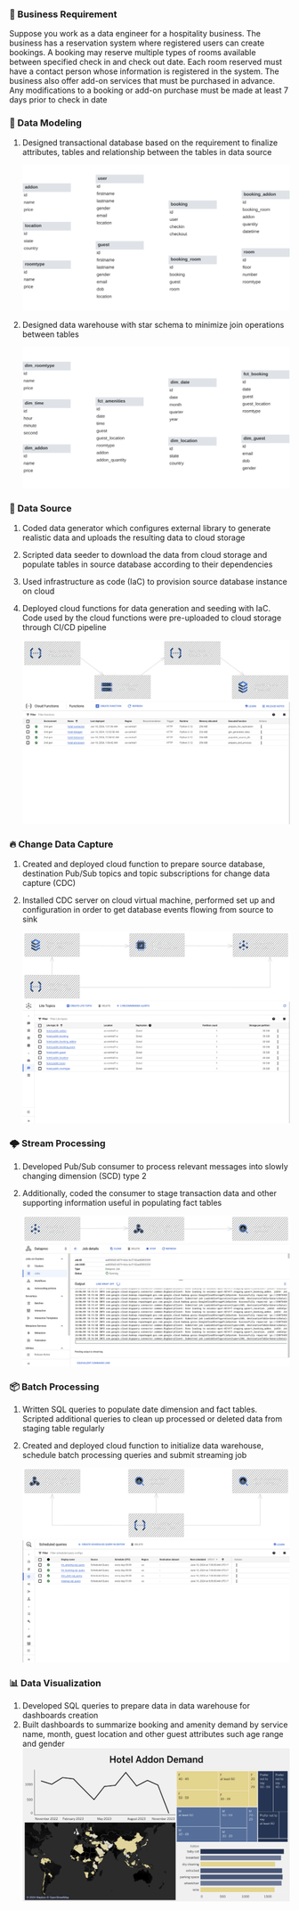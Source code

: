 ### 📑 Business Requirement

Suppose you work as a data engineer for a hospitality business. The business has a reservation system where registered users can create bookings. A booking may reserve multiple types of rooms available between specified check in and check out date. Each room reserved must have a contact person whose information is registered in the system. The business also offer add-on services that must be purchased in advance. Any modifications to a booking or add-on purchase must be made at least 7 days prior to check in date

### 🚀 Data Modeling

1. Designed transactional database based on the requirement to finalize attributes, tables and relationship between the tables in data source

    ![oltp-db-diagram](./imgs/hotel-bookings/oltp-db-diagram.png)

2. Designed data warehouse with star schema to minimize join operations between tables

    ![dwh-db-diagram](./imgs/hotel-bookings/dwh-db-diagram.png)

### 👀 Data Source

1. Coded data generator which configures external library to generate realistic data and uploads the resulting data to cloud storage
2. Scripted data seeder to download the data from cloud storage and populate tables in source database according to their dependencies
3. Used infrastructure as code (IaC) to provision source database instance on cloud
4. Deployed cloud functions for data generation and seeding with IaC. Code used by the cloud functions were pre-uploaded to cloud storage through CI/CD pipeline

    ![data-source](./imgs/hotel-bookings/data-source.png)
    ![cloud-functions](./imgs/hotel-bookings/cloud-functions.png)

### 🔥 Change Data Capture

1. Created and deployed cloud function to prepare source database, destination Pub/Sub topics and topic subscriptions for change data capture (CDC)
2. Installed CDC server on cloud virtual machine, performed set up and configuration in order to get database events flowing from source to sink
    
    ![change-data-capture](./imgs/hotel-bookings/change-data-capture.png)
    ![pubsub-topics](./imgs/hotel-bookings/pubsub-topics.png)

### 🌩️ Stream Processing

1. Developed Pub/Sub consumer to process relevant messages into slowly changing dimension (SCD) type 2
2. Additionally, coded the consumer to stage transaction data and other supporting information useful in populating fact tables

    ![stream-processing](./imgs/hotel-bookings/stream-processing.png)
    ![spark-job](./imgs/hotel-bookings/spark-job.png)

### 📦 Batch Processing

1. Written SQL queries to populate date dimension and fact tables. Scripted additional queries to clean up processed or deleted data from staging table regularly
2. Created and deployed cloud function to initialize data warehouse, schedule batch processing queries and submit streaming job

    ![batch-processing](./imgs/hotel-bookings/batch-processing.png)
    ![scheduled-query](./imgs/hotel-bookings/scheduled-query.png)

### 📊 Data Visualization

1. Developed SQL queries to prepare data in data warehouse for dashboards creation
2. Built dashboards to summarize booking and amenity demand by service name, month, guest location and other guest attributes such age range and gender 
    ![amenity-dashboard](./imgs/hotel-bookings/amenity-dashboard.png)

